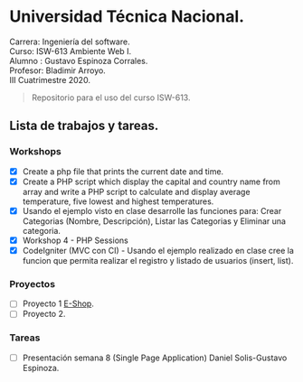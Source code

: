 # Universidad Técnica Nacional.
Carrera: Ingeniería del software.  
Curso:   ISW-613 Ambiente Web I.  
Alumno : Gustavo Espinoza Corrales.  
Profesor: Bladimir Arroyo.      
III Cuatrimestre 2020.  
> Repositorio para el uso del curso ISW-613.  

## Lista de trabajos y tareas.  
### Workshops
- [x] Create a php file that prints the current date and time.
- [x] Create a PHP script which display the capital and country name from array and write a PHP script to calculate and display average temperature, five lowest and highest temperatures.
- [X] Usando el ejemplo visto en clase desarrolle las funciones para: Crear Categorias (Nombre, Descripción), Listar las Categorias y Eliminar una categoria.
- [X] Workshop 4 - PHP Sessions
- [X] CodeIgniter (MVC con CI) - Usando el ejemplo realizado en clase cree la funcion que permita realizar el registro y listado de usuarios (insert, list).

### Proyectos  
- [ ] Proyecto 1 [E-Shop](https://github.com/gespinozac-utn/ISW-613_Proyecto1).
- [ ] Proyecto 2.

### Tareas
- [ ] Presentación semana 8 (Single Page Application) Daniel Solis-Gustavo Espinoza.
